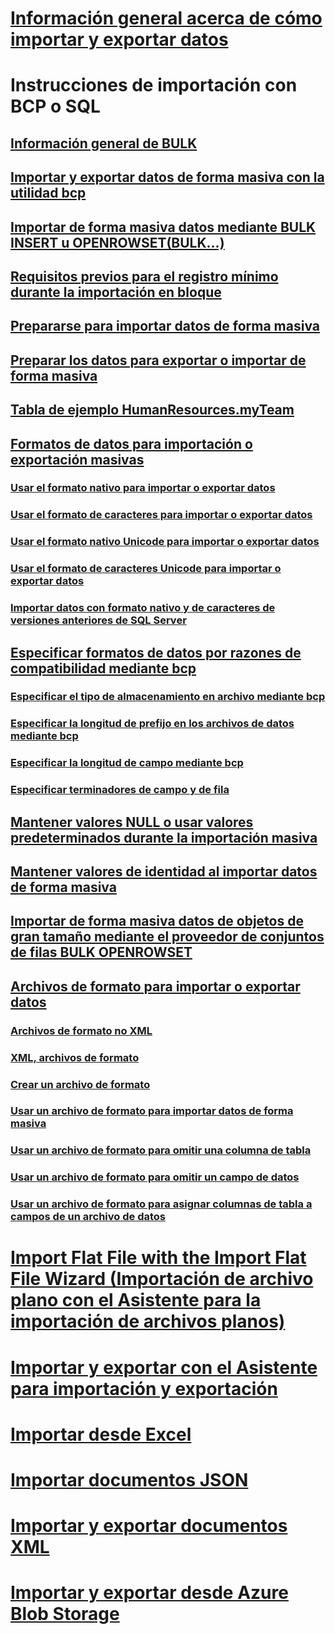 # [Información general acerca de cómo importar y exportar datos](overview-import-export.md)
# Instrucciones de importación con BCP o SQL
## [Información general de BULK](bulk-import-and-export-of-data-sql-server.md)  
## [Importar y exportar datos de forma masiva con la utilidad bcp](import-and-export-bulk-data-by-using-the-bcp-utility-sql-server.md)  
## [Importar de forma masiva datos mediante BULK INSERT u OPENROWSET(BULK...)](import-bulk-data-by-using-bulk-insert-or-openrowset-bulk-sql-server.md)  
## [Requisitos previos para el registro mínimo durante la importación en bloque](prerequisites-for-minimal-logging-in-bulk-import.md)  
## [Prepararse para importar datos de forma masiva](prepare-to-bulk-import-data-sql-server.md)  
## [Preparar los datos para exportar o importar de forma masiva](prepare-data-for-bulk-export-or-import-sql-server.md)  
## [Tabla de ejemplo HumanResources.myTeam](humanresources-myteam-sample-table-sql-server.md)  
## [Formatos de datos para importación o exportación masivas](data-formats-for-bulk-import-or-bulk-export-sql-server.md)  
### [Usar el formato nativo para importar o exportar datos](use-native-format-to-import-or-export-data-sql-server.md)  
### [Usar el formato de caracteres para importar o exportar datos](use-character-format-to-import-or-export-data-sql-server.md)  
### [Usar el formato nativo Unicode para importar o exportar datos](use-unicode-native-format-to-import-or-export-data-sql-server.md)  
### [Usar el formato de caracteres Unicode para importar o exportar datos](use-unicode-character-format-to-import-or-export-data-sql-server.md)  
### [Importar datos con formato nativo y de caracteres de versiones anteriores de SQL Server](import-native-and-character-format-data-from-earlier-versions-of-sql-server.md)  
## [Especificar formatos de datos por razones de compatibilidad mediante bcp](specify-data-formats-for-compatibility-when-using-bcp-sql-server.md)  
### [Especificar el tipo de almacenamiento en archivo mediante bcp](specify-file-storage-type-by-using-bcp-sql-server.md)  
### [Especificar la longitud de prefijo en los archivos de datos mediante bcp](specify-prefix-length-in-data-files-by-using-bcp-sql-server.md)  
### [Especificar la longitud de campo mediante bcp](specify-field-length-by-using-bcp-sql-server.md)  
### [Especificar terminadores de campo y de fila](specify-field-and-row-terminators-sql-server.md)  
## [Mantener valores NULL o usar valores predeterminados durante la importación masiva](keep-nulls-or-use-default-values-during-bulk-import-sql-server.md)  
## [Mantener valores de identidad al importar datos de forma masiva](keep-identity-values-when-bulk-importing-data-sql-server.md)  
## [Importar de forma masiva datos de objetos de gran tamaño mediante el proveedor de conjuntos de filas BULK OPENROWSET](bulk-import-large-object-data-with-openrowset-bulk-rowset-provider.md)  
## [Archivos de formato para importar o exportar datos](format-files-for-importing-or-exporting-data-sql-server.md)  
### [Archivos de formato no XML](non-xml-format-files-sql-server.md)  
### [XML, archivos de formato](xml-format-files-sql-server.md)  
### [Crear un archivo de formato](create-a-format-file-sql-server.md)  
### [Usar un archivo de formato para importar datos de forma masiva](use-a-format-file-to-bulk-import-data-sql-server.md)  
### [Usar un archivo de formato para omitir una columna de tabla](use-a-format-file-to-skip-a-table-column-sql-server.md)  
### [Usar un archivo de formato para omitir un campo de datos](use-a-format-file-to-skip-a-data-field-sql-server.md)  
### [Usar un archivo de formato para asignar columnas de tabla a campos de un archivo de datos](use-a-format-file-to-map-table-columns-to-data-file-fields-sql-server.md)
# [Import Flat File with the Import Flat File Wizard (Importación de archivo plano con el Asistente para la importación de archivos planos)](import-flat-file-wizard.md)
# [Importar y exportar con el Asistente para importación y exportación](../../integration-services/import-export-data/import-and-export-data-with-the-sql-server-import-and-export-wizard.md)
# [Importar desde Excel](import-data-from-excel-to-sql.md) 
# [Importar documentos JSON](../json/import-json-documents-into-sql-server.md)
# [Importar y exportar documentos XML](examples-of-bulk-import-and-export-of-xml-documents-sql-server.md)  
# [Importar y exportar desde Azure Blob Storage](examples-of-bulk-access-to-data-in-azure-blob-storage.md)  
